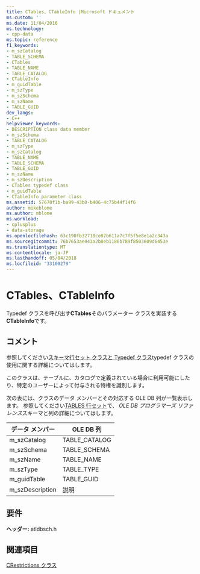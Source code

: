 ```yaml
---
title: CTables、CTableInfo |Microsoft ドキュメント
ms.custom: ''
ms.date: 11/04/2016
ms.technology:
- cpp-data
ms.topic: reference
f1_keywords:
- m_szCatalog
- TABLE_SCHEMA
- CTables
- TABLE_NAME
- TABLE_CATALOG
- CTableInfo
- m_guidTable
- m_szType
- m_szSchema
- m_szName
- TABLE_GUID
dev_langs:
- C++
helpviewer_keywords:
- DESCRIPTION class data member
- m_szSchema
- TABLE_CATALOG
- m_szType
- m_szCatalog
- TABLE_NAME
- TABLE_SCHEMA
- TABLE_GUID
- m_szName
- m_szDescription
- CTables typedef class
- m_guidTable
- CTableInfo parameter class
ms.assetid: 57670f1b-ba99-43b0-b406-4c75b44f14f6
author: mikeblome
ms.author: mblome
ms.workload:
- cplusplus
- data-storage
ms.openlocfilehash: 63c190fb32718ce87b611a7c7f5f5e8e1a2c343a
ms.sourcegitcommit: 76b7653ae443a2b8eb1186b789f8503609d6453e
ms.translationtype: MT
ms.contentlocale: ja-JP
ms.lasthandoff: 05/04/2018
ms.locfileid: "33100279"
---
```

# <a name="ctables-ctableinfo"></a>CTables、CTableInfo
Typedef クラスを呼び出す**CTables**そのパラメーター クラスを実装する**CTableInfo**です。  
  
## <a name="remarks"></a>コメント  
 参照してください[スキーマ行セット クラスと Typedef クラス](../../data/oledb/schema-rowset-classes-and-typedef-classes.md)typedef クラスの使用に関する詳細についてはします。  
  
 このクラスは、テーブルに、カタログで定義されている場合に利用可能にしたり、特定のユーザーによって付与される特権を識別します。  
  
 次の表には、クラスのデータ メンバーとその対応する OLE DB 列が一覧表示します。 参照してください[TABLES 行セット](https://msdn.microsoft.com/en-us/library/ms716980.aspx)で、 *OLE DB プログラマーズ リファレンス*スキーマと列の詳細についてはします。  
  
|データ メンバー|OLE DB 列|  
|------------------|--------------------|  
|m_szCatalog|TABLE_CATALOG|  
|m_szSchema|TABLE_SCHEMA|  
|m_szName|TABLE_NAME|  
|m_szType|TABLE_TYPE|  
|m_guidTable|TABLE_GUID|  
|m_szDescription|説明|  
  
## <a name="requirements"></a>要件  
 **ヘッダー:** atldbsch.h  
  
## <a name="see-also"></a>関連項目  
 [CRestrictions クラス](../../data/oledb/crestrictions-class.md)